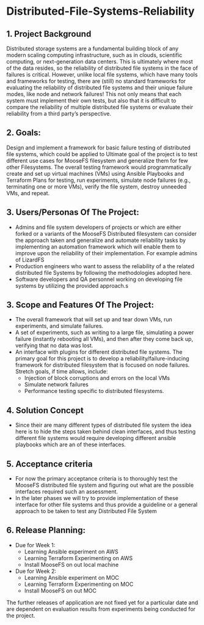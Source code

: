 # Distributed-File-Systems-Reliability

## 1. Project Background
Distributed storage systems are a fundamental building block of any modern scaling computing infrastructure, such 
as in clouds, scientific computing, or next-generation data centers. This is ultimately where most of the data resides, 
so the reliability of distributed file systems in the face of failures is critical. However, unlike local file systems, 
which have many tools and frameworks for testing, there are (still) no standard frameworks for evaluating the reliability 
of distributed file systems and their unique failure modes, like node and network failures! This not only means that each 
system must implement their own tests, but also that it is difficult to compare the reliability of multiple distributed 
file systems or evaluate their reliability from a third party’s perspective.

## 2. Goals: 
Design and implement a framework for basic failure testing of distributed file systems, which could be applied to 
Ultimate goal of the project is to test different use cases for MooseFS filesystem and generalize them for few other Filesystems. 
The overall testing framework would programmatically create and set up virtual machines (VMs) using Ansible Playbooks and 
Terraform Plans for testing, run experiments, simulate node failures (e.g., terminating one or more VMs), verify the 
file system, destroy unneeded VMs, and repeat.

## 3. Users/Personas Of The Project:
- Admins and file system developers of projects or which are either forked or a variants of the MooseFS Distributed 
filesystem can consider the approach taken and generalize and automate reliability tasks by implementing an automation 
framework which will enable them to improve upon the reliability of their implementation. For example admins of LizardFS
- Production engineers who want to assess the reliability of a the related distributed file Systems by following the
methodologies adopted here.
- Software developers and QA personnel working on developing file systems by utilizing the provided approach.s

## 3. Scope and Features Of The Project:
- The overall framework that will set up and tear down VMs, run experiments, and simulate failures.
- A set of experiments, such as writing to a large file, simulating a power failure (instantly rebooting all VMs), and 
then after they come back up, verifying that no data was lost.
- An interface with plugins for different distributed file systems. The primary goal for this project is to develop a 
reliability/failure-inducing framework for distributed filesystem that is focused on node failures. 
Stretch goals, if time allows, include:
    - Injection of block corruptions and errors on the local VMs
    - Simulate network failures
    - Performance testing specific to distributed filesystems.

## 4. Solution Concept
- Since their are many different types of distributed file system the idea here is to hide the steps taken behind clean 
interfaces, and thus testing different file systems would require developing different ansible playbooks which are an 
of these interfaces.

 
## 5. Acceptance criteria
- For now the primary acceptance criteria is to thoroughly test the MooseFS distributed file system and figuring out what 
are the possible interfaces required such an assessment.
- In the later phases we will try to provide implementation of these interface for other file systems and thus provide 
a guideline or a general approach to be taken to test any Distributed File System 

## 6. Release Planning:
- Due for Week 1:
    - Learning Ansible experiment on AWS
    - Learning Terraform Experimenting on AWS
    - Install MooseFS on out local machine
- Due for Week 2:
    - Learning Ansible experiment on MOC
    - Learning Terraform Experimenting on MOC
    - Install MooseFS on out MOC

The further releases of application are not fixed yet for a particular date and are dependent on evaluation results 
from experiments being conducted for the project.



